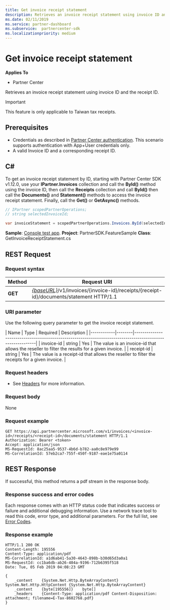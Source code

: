 ```yaml
---
title: Get invoice receipt statement
description: Retrieves an invoice receipt statement using invoice ID and the receipt ID.
ms.date: 02/11/2019
ms.service: partner-dashboard
ms.subservice:  partnercenter-sdk
ms.localizationpriority: medium
---
```


# Get invoice receipt statement

**Applies To**

- Partner Center

Retrieves an invoice receipt statement using invoice ID and the receipt ID.

> [!IMPORTANT]
> This feature is only applicable to Taiwan tax receipts.

## <span id="Prerequisites"/><span id="prerequisites"/><span id="PREREQUISITES"/>Prerequisites

- Credentials as described in [Partner Center authentication](partner-center-authentication.md). This scenario supports authentication with App+User credentials only.
- A valid Invoice ID and a corresponding receipt ID.

## <span id="C_"/><span id="c_"/>C#

To get an invoice receipt statement by ID, starting with Partner Center SDK v1.12.0, use your **IPartner.Invoices** collection and call the **ById()** method using the invoice ID, then call the **Receipts** collection and call **ById()** then call the **Documents()** and **Statement()** methods to access the invoice receipt statement. Finally, call the **Get()** or **GetAsync()** methods.

``` csharp
// IPartner scopedPartnerOperations;
// string selectedInvoiceId;

var invoiceStatement = scopedPartnerOperations.Invoices.ById(selectedInvoiceId).Receipts.ById(selectedReceipt).Documents.Statement.Get();
```

**Sample**: [Console test app](console-test-app.md). **Project**: PartnerSDK.FeatureSample **Class**: GetInvoiceReceiptStatement.cs

## <span id="Request"/><span id="request"/><span id="REQUEST"/>REST Request

### Request syntax

| Method  | Request URI                                                                                                            |
|---------|------------------------------------------------------------------------------------------------------------------------|
| **GET** | [*{baseURL}*](partner-center-rest-urls.md)/v1/invoices/{invoice-id}/receipts/{receipt-id}/documents/statement HTTP/1.1 |

### URI parameter

Use the following query parameter to get the invoice receipt statement.

| Name       | Type   | Required | Description                                                                                    |
|------------|--------|-----------------------------------------------------------------------------------------------------------|
| invoice-id | string | Yes      | The value is an invoice-id that allows the reseller to filter the results for a given invoice. |
| receipt-id | string | Yes      | The value is a receipt-id that allows the reseller to filter the receipts for a given invoice. |

### Request headers

- See [Headers](headers.md) for more information.

### Request body

None

### Request example

```http
GET https://api.partnercenter.microsoft.com/v1/invoices/<invoice-id>/receipts/<receipt-id>/documents/statement HTTP/1.1
Authorization: Bearer <token>
Accept: application/json
MS-RequestId: 8ac25aa5-9537-4b6d-b782-aa0c8e979e99
MS-CorrelationId: 57eb2ca7-755f-450f-9187-eae1e75a0114
```

## <span id="Response"/><span id="response"/><span id="RESPONSE"/>REST Response

If successful, this method returns a pdf stream in the response body.

### Response success and error codes

Each response comes with an HTTP status code that indicates success or failure and additional debugging information. Use a network trace tool to read this code, error type, and additional parameters. For the full list, see [Error Codes](error-codes.md).

### Response example

```http
HTTP/1.1 200 OK
Content-Length: 195556
Content-Type: application/pdf
MS-CorrelationId: a1d6ab41-5a30-4643-898b-b30d65d3a0a1
MS-RequestId: cc1ba6db-ab26-404a-9196-712b6395f518
Date: Tue, 05 Feb 2019 04:08:23 GMT

{
    _content    {System.Net.Http.ByteArrayContent}    System.Net.Http.HttpContent {System.Net.Http.ByteArrayContent}
    _content    {byte[195556]}    byte[]
    _headers    {Content-Type: application/pdf Content-Disposition: attachment; filename=E-Tax-8602768.pdf}
}
```
